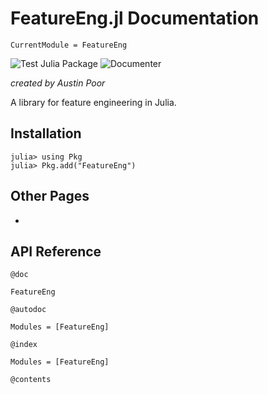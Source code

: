 # FeatureEng.jl Documentation

```@meta
CurrentModule = FeatureEng
```

![Test Julia Package](https://github.com/a-poor/FeatureEng.jl/workflows/Test%20Julia%20Package/badge.svg)
![Documenter](https://github.com/a-poor/FeatureEng.jl/workflows/Documenter/badge.svg)

_created by Austin Poor_

A library for feature engineering in Julia.

## Installation

```julia-repl
julia> using Pkg
julia> Pkg.add("FeatureEng")
```

## Other Pages

* [](@ref)

## API Reference

`@doc`

```@doc
FeatureEng
```

`@autodoc`

```@autodocs
Modules = [FeatureEng]
```

`@index`

```@index
Modules = [FeatureEng]
```

`@contents`

```@contents
```
